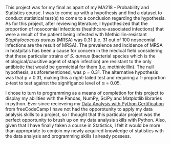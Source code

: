 This project was for my final as apart of my MA218 - Probability and Statistics course. I was to come up with a hypothesis and find a dataset 
to conduct statistical test(s) to come to a conclusion regarding the hypothesis. As for this project, after reviewing literature, I hypothesized 
that the proportion of nosocomial infections (healthcare-associated infections) that were a result of the patient being infected with Methicillin-resistant 
*Staphylococcus aureus* (MRSA) was 0.31 (i.e. 31 out of 100 nosocomial infections are the result of MRSA). The prevalence and incidence of
MRSA in hostpitals has been a cause for concern in the medical field considering that these particular strains of *S. aureus* (bacterial species 
which is the etiological/causitive agent of staph infection) are resistant to the only antibiotic that would be germicidal for them (i.e. methinicillin).
The null hypothesis, as aforementioned, was p = 0.31.
The alternative hypothesis was that p > 0.31, making this a right-tailed test and requiring a 1-proportion z-test to test against the signifigance level of
α = 0.05. 

I chose to turn to programming as a means of completion for this project to display my abilities with the Pandas, NumPy, SciPy and Matplotlib libraries in 
python. Ever since recieveing my [Data Analysis with Python Certification](https://www.freecodecamp.org/certification/danielpintard/data-analysis-with-python-v7) from freeCodeCamp
I have not had the opporotunity to apply my data analysis skills to a project, so I thought that this particular project was the perfect opportunity to brush
up on my data analysis skills with Python. Also, given that I have finally taken a course in Statistics, I felt it would be more than appropriate to conjoin my newly acquired knowledge of statistics with the data analysis and programming skills I already possess. 
